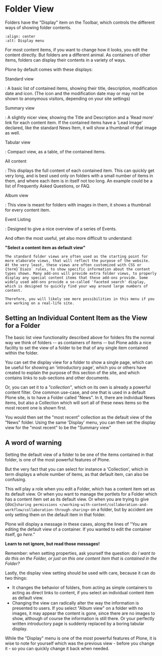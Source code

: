 # Folder View

Folders have the "Display" item on the Toolbar, which controls the different ways of showing folder contents.

```{figure} display-menu.png
:align: center
:alt: Display menu
```

For most content items, if you want to change how it looks, you edit the content directly.
But folders are a different animal.
As containers of other items, folders can display their contents in a variety of ways.

Plone by default comes with these displays:

Standard view

: A basic list of contained items, showing their title, description, modification date and icon.
  (The icon and the modification date may or may not be shown to anonymous visitors, depending on your site settings)

Summary view

: A slightly nicer view, showing the Title and Description and a 'Read more' link for each content item. If the contained items have a 'Lead Image' declared, like the standard News Item, it will show a thumbnail of that image as well.

Tabular view

: Compact view, as a table, of the contained items.

All content

: This displays the full content of each contained item. This can quickly get very long, and is best used only on folders with a small number of items in them, and where each item is in itself not too long. An example could be a list of Frequently Asked Questions, or FAQ.

Album view

: This view is meant for folders with images in them, it shows a thumbnail for every content item.

Event Listing

: Designed to give a nice overview of a series of Events.

And often the most useful, yet also more difficult to understand:

**"Select a content item as default view"**

```{note}
The standard folder views are often used as the starting point for more elaborate views, that will reflect the purpose of the website.
At the very least, these views are often customized with CSS or {term}`Diazo` rules, to show specific information about the content types shown. Many add-ons will provide extra folder views, to properly display any special content items that these add-ons provide. Some widely used add-ons provide a so-called 'faceted search' display, which is designed to quickly find your way around large numbers of content.

Therefore, you will likely see more possibilities in this menu if you are working on a real-life site.
```

## Setting an Individual Content Item as the View for a Folder

The basic list view functionality described above for folders fits the normal way we think of folders -- as containers of items -- but Plone adds a nice facility to set the view of a folder to be that of any single item contained within the folder.

You can set the display view for a folder to show a single page, which can be useful for showing an 'introductory page', which you or others have created to explain the purpose of this section of the site, and which contains links to sub-sections and other documents.

Or, you can set it to a *"collection"*, which on its own is already a powerful content filter. One common use-case, and one that is used in a default Plone site, is to have a Folder called "News". In it, there are individual News items, but also a Collection which will sort all of these news items so the most recent one is shown first.

You would then set the "most recent" collection as the default view of the "News" folder. Using the same 'Display' menu, you can then set the display view for the "most recent" to be the "Summary view"

## A word of warning

Setting the default view of a folder to be one of the items contained in that folder, is one of the most powerful features of Plone.

But the very fact that you can select for instance a 'Collection', which in term displays a whole number of items, as that default item, can also be confusing.

This will play a role when you edit a Folder, which has a content item set as its default view. Or when you want to manage the portlets for a Folder which has a content item set as its default view. Or when you are trying to give {doc}`sharing permissions </working-with-content/collaboration-and-workflow/collaboration-through-sharing>` on a folder, but by accident are only setting them on the default item in that folder.

Plone will display a message in these cases, along the lines of "You are editing the default view of a container. If you wanted to edit the container itself, go *here*."

**Learn to not ignore, but read those messages!**

Remember: when setting properties, ask yourself the question: *do I want to do this on the Folder, or just on this one content item that is contained in the Folder?*

Lastly, the display view setting should be used with care, because it can do two things:

- It changes the behavior of folders, from acting as simple containers to acting as direct links to content, if you select an individual content item as default view.
- Changing the view can radically alter the way the information is presented to users. If you select "Album view" on a folder with no images, it may appear the content is gone, since there are no images to show, although of course the information is still there. Or your perfectly written introductory page is suddenly replaced by a boring tabular display.

While the "Display" menu is one of the most powerful features of Plone, it is wise to note for yourself which was the previous view - before you change it - so you can quickly change it back when needed.
